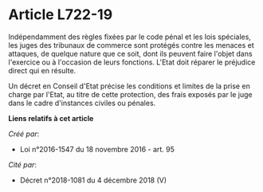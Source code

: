 # Article L722-19

Indépendamment des règles fixées par le code pénal et les lois spéciales, les juges des tribunaux de commerce sont protégés
contre les menaces et attaques, de quelque nature que ce soit, dont ils peuvent faire l'objet dans l'exercice ou à l'occasion
de leurs fonctions. L'Etat doit réparer le préjudice direct qui en résulte.

Un décret en Conseil d'Etat précise les conditions et limites de la prise en charge par l'Etat, au titre de cette protection,
des frais exposés par le juge dans le cadre d'instances civiles ou pénales.

**Liens relatifs à cet article**

_Créé par_:

  - Loi n°2016-1547 du 18 novembre 2016 - art. 95

_Cité par_:

  - Décret n°2018-1081 du 4 décembre 2018 (V)
